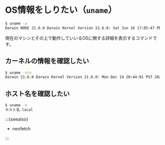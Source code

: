 # OS情報をしりたい（``uname``）

```bash
$ uname -a
Darwin NODE 21.6.0 Darwin Kernel Version 21.6.0: Sat Jun 18 17:05:47 PDT 2022; root:xnu-8020.140.41~1/RELEASE_ARM64_T8101 arm64
```

現在のマシンとその上で動作していいるOSに関する詳細を表示するコマンドです。

## カーネルの情報を確認したい

```bash
$ uname -srv
Darwin 21.6.0 Darwin Kernel Version 21.6.0: Mon Dec 19 20:44:01 PST 2022; root:xnu-8020.240.18~2/RELEASE_X86_64
```

## ホスト名を確認したい

```bash
$ uname -n
ホスト名.local
```

:::{seealso}

- neofetch

:::

